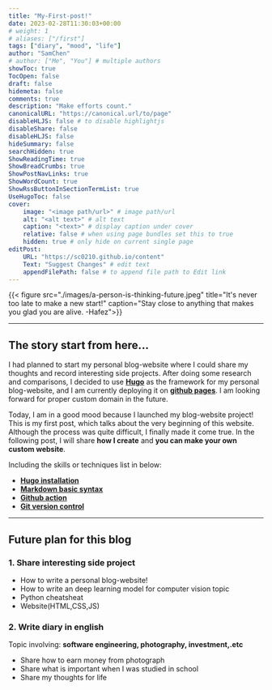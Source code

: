 ```yaml
---
title: "My-First-post!"
date: 2023-02-28T11:30:03+00:00
# weight: 1
# aliases: ["/first"]
tags: ["diary", "mood", "life"]
author: "SamChen"
# author: ["Me", "You"] # multiple authors
showToc: true
TocOpen: false
draft: false
hidemeta: false
comments: true
description: "Make efforts count."
canonicalURL: "https://canonical.url/to/page"
disableHLJS: false # to disable highlightjs
disableShare: false
disableHLJS: false
hideSummary: false
searchHidden: true
ShowReadingTime: true
ShowBreadCrumbs: true
ShowPostNavLinks: true
ShowWordCount: true
ShowRssButtonInSectionTermList: true
UseHugoToc: false
cover:
    image: "<image path/url>" # image path/url
    alt: "<alt text>" # alt text
    caption: "<text>" # display caption under cover
    relative: false # when using page bundles set this to true
    hidden: true # only hide on current single page
editPost:
    URL: "https://sc0210.github.io/content"
    Text: "Suggest Changes" # edit text
    appendFilePath: false # to append file path to Edit link
---
```

{{< figure src="./images/a-person-is-thinking-future.jpeg" title="It's never too late to make a new start!" caption="Stay close to anything that makes you glad you are alive. -Hafez">}}

<!-- ![image alt](images/a-person-is-thinking-future.jpeg)
> *" It's never too late to make a new start! "*  -->

----

## The story start from here...
I had planned to start my personal blog-website where I could share my thoughts and record interesting side projects. After doing some research and comparisons, I decided to use **[Hugo](https://gohugo.io/)** as the framework  for my personal blog-website, and I am currently deploying it on **[github pages](https://pages.github.com/)**. I am looking forward for proper custom domain in the future.

Today, I am in a good mood because I launched my blog-website project! This is my first post, which talks about the very beginning of this website. Although the process was quite difficult, I finally made it come true. In the following post, I will share **how I create** and **you can make your own custom website**.

Including the skills or techniques list in below:
- **[Hugo installation](https://gohugo.io/)**
- **[Markdown basic syntax](https://www.markdownguide.org/basic-syntax/)**
- **[Github action](https://github.com/features/actions)**
- **[Git version control](https://git-scm.com/)**

----

## Future plan for this blog 

### 1. Share interesting side project
- How to write a personal blog-website!
- How to write an deep learning model for computer vision topic
- Python cheatsheat
- Website(HTML,CSS,JS)

### 2. Write diary in english
Topic involving: **software engineering, photography, investment,.etc**
- Share how to earn money from photograph
- Share what is important when I was studied in school
- Share my thoughts for life
